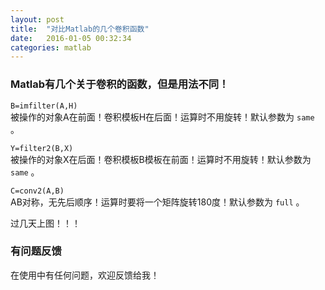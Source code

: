 ```yaml
---
layout: post
title:  "对比Matlab的几个卷积函数"
date:   2016-01-05 00:32:34
categories: matlab
---
```



### Matlab有几个关于卷积的函数，但是用法不同！


`B=imfilter(A,H)`     
	被操作的对象A在前面！卷积模板H在后面！运算时不用旋转！默认参数为 `same` 。

`Y=filter2(B,X)`    
	被操作的对象X在后面！卷积模板B模板在前面！运算时不用旋转！默认参数为 `same` 。

`C=conv2(A,B)`      
	AB对称，无先后顺序！运算时要将一个矩阵旋转180度！默认参数为 `full` 。


过几天上图！！！

### 有问题反馈
在使用中有任何问题，欢迎反馈给我！
